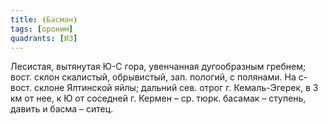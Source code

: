 ```yaml
---
title: ⦗Басман⦘
tags: [ороним]
quadrants: [И3]
---
```


Лесистая, вытянутая Ю-С гора, увенчанная дугообразным гребнем; вост. склон
скалистый, обрывистый, зап. пологий, с полянами. На с-вост. склоне Ялтинской
яйлы; дальний сев. отрог г. Кемаль-Эгерек, в 3 км от нее, к Ю от соседней г.
Кермен – ср. тюрк. басамак – ступень, давить и басма – ситец.
